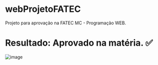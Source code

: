 # webProjetoFATEC
Projeto para aprovação na FATEC MC - Programação WEB.

# Resultado: Aprovado na matéria. :white_check_mark: 

![image](https://user-images.githubusercontent.com/40812505/207901493-2829cc6d-1758-4d30-9dd1-e4933f6a9084.png)
